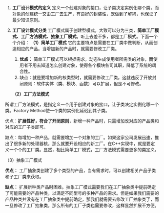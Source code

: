 1. **工厂设计模式的定义**
   定义一个创建对象的接口，让子类决定实例化哪个类，而对象的创建统一交由工厂去生产，有良好的封装性，既做到了解耦，也保证了最少知识原则。
2. **工厂设计模式分类**
   工厂模式属于创建型模式，大致可以分为三类，**简单工厂模式、工厂方法模式、抽象工厂模式**。听上去差不多，都是工厂模式。下面一个个介绍：
   **（1）简单工厂模式**
   它的主要特点是需要在工厂类中做判断，从而创造相应的产品。当增加新的产品时，就需要修改工厂类。

   1. **优点：** 简单工厂模式可以根据需求，动态生成使用者所需类的对象，而使用者不用去知道怎么创建对象，使得各个模块各司其职，降低了系统的耦合性。
   2. 缺点：就是要增加新的核类型时，就需要修改工厂类。这就违反了开放封闭原则：软件实体（类、模块、函数）可以扩展，但是不可修改。

   **（2）工厂方法模式**

所谓工厂方法模式，是指定义一个用于创建对象的接口，让子类决定实例化哪一个类。Factory Method使一个类的实例化延迟到其子类。

优点：**扩展性好，符合了开闭原则**，新增一种产品时，只需增加改对应的产品类和对应的工厂子类即可。

缺点：每增加一种产品，就需要增加一个对象的工厂。如果这家公司发展迅速，推出了很多新的处理器核，那么就要开设相应的新工厂。在C++实现中，就是要定义一个个的工厂类。显然，相比简单工厂模式，工厂方法模式需要更多的类定义。

（3）抽象工厂模式

**优点：** 工厂抽象类创建了多个类型的产品，当有需求时，可以创建相关产品子类和子工厂类来获取。

**缺点：** 扩展新种类产品时困难。抽象工厂模式需要我们在工厂抽象类中提前确定了可能需要的产品种类，以满足不同型号的多种产品的需求。但是如果我们需要的产品种类并没有在工厂抽象类中提前确定，那我们就需要去修改工厂抽象类了，而一旦修改了工厂抽象类，那么所有的工厂子类也需要修改，这样显然扩展不方便。
